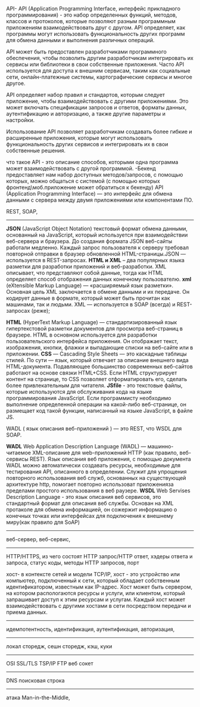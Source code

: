 API- API (Application Programming Interface, интерфейс прикладного программирования) - это набор определенных функций, методов, классов и протоколов, которые позволяют разным программным приложениям взаимодействовать друг с другом. API определяет, как программы могут использовать функциональность других программ для обмена данными и выполнения различных операций.

API может быть предоставлен разработчиками программного обеспечения, чтобы позволить другим разработчикам интегрировать их сервисы или библиотеки в свои собственные приложения. Часто API используется для доступа к внешним сервисам, таким как социальные сети, онлайн-платежные системы, картографические сервисы и многое другое.

API определяет набор правил и стандартов, которым следует приложение, чтобы взаимодействовать с другими приложениями. Это может включать спецификации запросов и ответов, форматы данных, аутентификацию и авторизацию, а также другие параметры и настройки.

Использование API позволяет разработчикам создавать более гибкие и расширенные приложения, которые могут использовать функциональность других сервисов и интегрировать их в свои собственные решения.

что такое API - это описание способов, которыми одна программа может взаимодействовать с другой 				программой.
		-Бекенд предоставляет нам набор доступных методов/запросов, с помощью которых, можно 			общаться с системой (с помощью которых фронтенд\моб.приложение может обратиться к бекенду)
	API (Application Programming Interface) — это интерфейс для обмена данными с сервера между двумя 	приложениями или компонентами ПО.

REST, 
SOAP,

----

**JSON** (JavaScript Object Notation) текстовый формат обмена данными, основанный на JavaScript, который используется при взаимодействии веб-сервера и браузера. До создания формата JSON веб-сайты работали медленно. Каждый запрос пользователя к серверу требовал повторной отправки в браузер обновленной HTML-страницы.JSON — используется в REST-запросах.
**HTML и XML** – два популярных языка разметки для разработки приложений и веб-разработки. XML описывает, что представляют собой данные, тогда как HTML определяет способ отображения данных конечному пользователю.
**xml** (eXtensible Markup Language) — «расширяемый язык разметки». Основная цель XML заключается в обмене данными и их передаче. Он кодирует данные в формате, который может быть прочитан как машинами, так и людьми. XML — используется в SOAP (всегда) и REST-запросах (реже);

**HTML** (HyperText Markup Language) — стандартизированный язык гипертекстовой разметки документов для просмотра веб-страниц в браузере. HTML в основном используется для разработки пользовательского интерфейса приложения. Он отображает текст, изображения, кнопки, флажки и выпадающие списки на веб-сайте или в приложении. 
**CSS**  — Cascading Style Sheets — это каскадные таблицы стилей. По сути — язык, который отвечает за описание внешнего вида HTML-документа. Подавляющее большинство современных веб-сайтов работают на основе связки HTML+CSS. Если HTML структурирует контент на странице, то CSS позволяет отформатировать его, сделать более привлекательным для читателя.
**JSfile** - это текстовые файлы, которые используются для обслуживания кода на языке программирования JavaScript. Если программисту необходимо выполнение определенной операции на какой-либо веб-странице, он размещает код такой функции, написанный на языке JavaScript, в файле JS.

WADL ( язык описания веб-приложений ) — это REST, что WSDL для SOAP. 

**WADL** Web Application Description Language (WADL) — машинно-читаемое XML-описание для web-приложений HTTP (как правило, веб-сервисы REST).
Язык описания веб приложения, с помощью документа WADL можно автоматически создавать ресурсы, необходимые для тестирования API, описанного в определении.
Служит для упрощения повторного использования веб служб, основанных на существующей архитектуре http, помогает повторно использоват приложенияза пределами простого использования в веб раузере.
**WSDL** Web Servises Description Language - это язык описания веб сервисов, это стандартный формат для описания веб службы. Основан на XML протаколе для обмена информацией, он сожержит информацию о конечных точках или интерфейсах для подключения к внешнему миру(как правило для SoAP)

----
веб-сервер,
веб-сервис,

------
HTTP/HTTPS,
из чего состоят HTTP запрос/HTTP ответ,
хэдеры ответа и запроса, 
статус коды,
методы HTTP запросов, 
порт

хост- в контексте сетей и модели TCP/IP, хост - это устройство или компьютер, подключенный к сети, который обладает собственным идентификатором, известным как IP-адрес.
Хост может быть сервером, на котором распологаются ресурсы и услуги, или клиентом, который запрашивает доступ к этим ресурсам и услугам. Каждый хост может взаимодействовать с другими хостами в сети посредством передачи и приема данных. 




----
идемпотентность,
идентификация,
аутентификация, 
авторизация, 

----
локал сторедж, 
сешн сторедж, 
кэш,
куки

----
OSI
SSL/TLS 
TSP/IP
FTP
веб сокет

---
DNS
поисковая строка 

---
атака Man-in-the-Middle,

